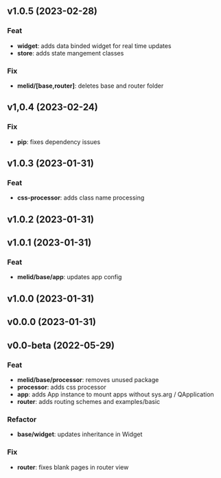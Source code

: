## v1.0.5 (2023-02-28)

### Feat

- **widget**: adds data binded widget for real time updates
- **store**: adds state mangement classes

### Fix

- **melid/[base,router]**: deletes base and router folder

## v1,0.4 (2023-02-24)

### Fix

- **pip**: fixes dependency issues

## v1.0.3 (2023-01-31)

### Feat

- **css-processor**: adds class name processing

## v1.0.2 (2023-01-31)

## v1.0.1 (2023-01-31)

### Feat

- **melid/base/app**: updates app config

## v1.0.0 (2023-01-31)

## v0.0.0 (2023-01-31)

## v0.0-beta (2022-05-29)

### Feat

- **melid/base/processor**: removes unused package
- **processor**: adds css processor
- **app**: adds App instance to mount apps without sys.arg / QApplication
- **router**: adds routing schemes and examples/basic

### Refactor

- **base/widget**: updates inheritance in Widget

### Fix

- **router**: fixes blank pages in router view
